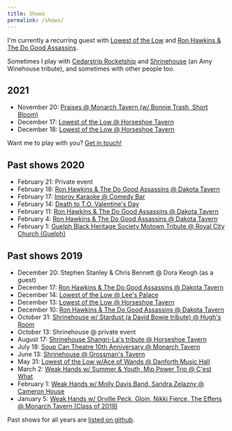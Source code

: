 ```yaml
---
title: Shows
permalink: /shows/
---
```


I'm currently a recurring guest with [Lowest of the Low](http://lowestofthelow.com/) and [Ron Hawkins & The Do Good Assassins](https://www.ronhawkins.com/music/type/do-good-assassins/).

Sometimes I play with [Cedarstrip Rocketship](https://cedarstriprocketship.bandcamp.com/) and [Shrinehouse](https://www.facebook.com/shrinehouseband/) (an Amy Winehouse tribute), and sometimes with other people too. 

## 2021

- November 20: [Praises @ Monarch Tavern (w/ Bonnie Trash, Short Bloom)](https://embed.showclix.com/event/praises-w-bonnie-trash-short-bloom)
- December 17: [Lowest of the Low @ Horseshoe Tavern](https://www.showclix.com/event/lowestofthelowhs1)
- December 18: [Lowest of the Low @ Horseshoe Tavern](https://www.showclix.com/event/lowestofthelowhs2)

Want me to play with you? [Get in touch!](mailto:me@ruhee.ca)

## Past shows 2020

- February 21: Private event
- February 18: [Ron Hawkins & The Do Good Assassins @ Dakota Tavern](https://www.facebook.com/events/172330140793074)
- February 17: [Improv Karaoke @ Comedy Bar](https://www.facebook.com/events/919645378504009/)
- February 14: [Death to T.O. Valentine's Day](https://www.facebook.com/events/2542255186058635/)
- February 11: [Ron Hawkins & The Do Good Assassins @ Dakota Tavern](https://www.facebook.com/events/172330134126408)
- February 4: [Ron Hawkins & The Do Good Assassins @ Dakota Tavern](https://www.facebook.com/events/172330137459741)
- February 1: [Guelph Black Heritage Society Motown Tribute @ Royal City Church (Guelph)](https://www.facebook.com/events/443826082872786/)

## Past shows 2019

- December 20: Stephen Stanley & Chris Bennett @ Dora Keogh (as a guest)
- December 17: [Ron Hawkins & The Do Good Assassins @ Dakota Tavern](https://www.facebook.com/events/499371063992220/?event_time_id=499371067325553)
- December 14: [Lowest of the Low @ Lee's Palace](https://www.facebook.com/events/390755181599789/)
- December 13: [Lowest of the Low @ Horseshoe Tavern](https://www.facebook.com/events/1314138618755731/)
- December 10: [Ron Hawkins & The Do Good Assassins @ Dakota Tavern](https://www.facebook.com/events/499371073992219)
- October 31: [Shrinehouse w/ Stardust (a David Bowie tribute) @ Hugh's Room](https://www.facebook.com/events/408587949763064/)
- October 13: Shrinehouse @ private event
- August 17: [Shrinehouse Shangri-La's tribute @ Horseshoe Tavern](https://www.facebook.com/events/185621135726773/)
- July 18: [Soup Can Theatre 10th Anniversary @ Monarch Tavern](https://www.facebook.com/events/2307737699264985/)
- June 13: [Shrinehouse @ Grossman's Tavern](https://www.facebook.com/events/317729169177200/)
- May 31: [Lowest of the Low w/Ace of Wands @ Danforth Music Hall](https://www.facebook.com/events/2131756887136240/2193686574276604/)
- March 2: [Weak Hands w/ Summer & Youth, Mip Power Trio @ C'est What](https://www.facebook.com/events/782724472089374/)
- February 1: [Weak Hands w/ Molly Davis Band, Sandra Zelazny @ Cameron House](https://www.facebook.com/events/308366519799844/)
- January 5: [Weak Hands w/ Orville Peck, Gloin, Nikki Fierce, The Effens @ Monarch Tavern (Class of 2019)](https://www.facebook.com/events/290911961550193/)

Past shows for all years are [listed on github](https://github.com/ruhee/show-archive/tree/master/raw).
